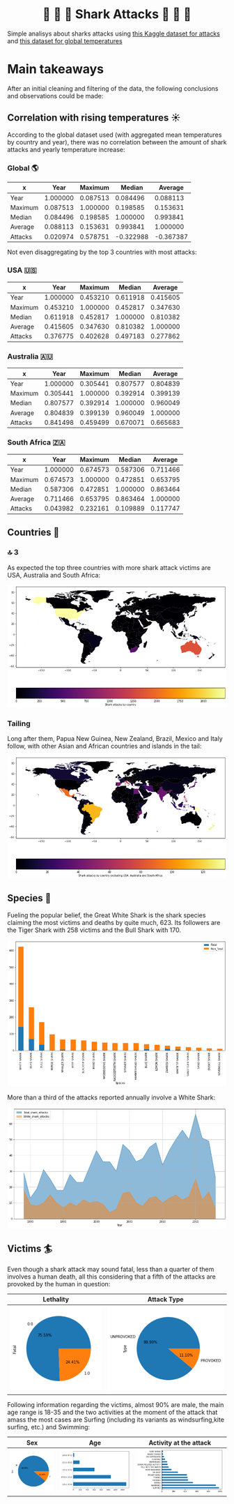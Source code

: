 # <center> :shark: :ocean: :shark: Shark Attacks :shark: :ocean: :shark: </center>

Simple analisys about sharks attacks using [this Kaggle dataset for attacks](https://www.kaggle.com/teajay/global-shark-attacks "kaggle.com") and [this dataset for global temperatures](https://www.kaggle.com/sudalairajkumar/daily-temperature-of-major-cities "kaggle.com")

# Main takeaways

After an initial cleaning and filtering of the data, the following conclusions and observations could be made:

## Correlation with rising temperatures :sunny:

According to the global dataset used (with aggregated mean temperatures by country and year), there was no correlation between the amount of shark attacks and yearly temperature increase:

### Global :earth_americas:

x | Year | Maximum | Median | Average
------------ | ------------- | ------------- | ------------- | -------------
Year |1.000000	|0.087513|	0.084496|	0.088113
Maximum	|0.087513|	1.000000|	0.198585|	0.153631
Median|	0.084496	|0.198585|	1.000000	|0.993841
Average|	0.088113|0.153631|	0.993841|	1.000000
Attacks|	0.020974|	0.578751	|-0.322988|	-0.367387

Not even disaggregating by the top 3 countries with most attacks:

### USA :us:

x | Year | Maximum | Median | Average
------------ | ------------- | ------------- | ------------- | -------------
Year|	1.000000	|0.453210|	0.611918|	0.415605
Maximum|	0.453210|	1.000000|	0.452817|	0.347630
Median|	0.611918|	0.452817|	1.000000|	0.810382
Average|	0.415605|	0.347630|	0.810382|	1.000000
Attacks|	0.376775|	0.402628|	0.497183|	0.277862

### Australia 🇦🇺

x | Year | Maximum | Median | Average
------------ | ------------- | ------------- | ------------- | -------------
Year|	1.000000|	0.305441|	0.807577|	0.804839
Maximum|	0.305441|	1.000000|	0.392914|	0.399139
Median|	0.807577|	0.392914|	1.000000|	0.960049
Average|	0.804839|	0.399139|	0.960049|	1.000000
Attacks|	0.841498|	0.459499|	0.670071|	0.665683

### South Africa 🇿🇦

x | Year | Maximum | Median | Average
------------ | ------------- | ------------- | ------------- | -------------
Year|	1.000000|	0.674573|	0.587306|	0.711466
Maximum|	0.674573|	1.000000|	0.472851|	0.653795
Median|	0.587306|	0.472851|	1.000000|	0.863464
Average|	0.711466|	0.653795|	0.863464|	1.000000
Attacks|	0.043982|	0.232161|	0.109889|	0.117747


## Countries :round_pushpin:

### :top: 3 

As expected the top three countries with more shark attack victims are USA, Australia and South Africa:

![Top 3](img/top3_map.png)

### Tailing

Long after them, Papua New Guinea, New Zealand, Brazil, Mexico and Italy follow, with other Asian and African countries and islands in the tail:

![Tail](img/excluding_top_3_map.png)

## Species :shark:

Fueling the popular belief, the Great White Shark is the shark species claiming the most victims and deaths by quite much, 623. Its followers are the Tiger Shark with 258 victims and the Bull Shark with 170.

![Species](img/species_attacks.png)

More than a third of the attacks reported annually involve a White Shark:

![White Shark](img/white_shark_attacks.png)

## Victims :surfer:

Even though a shark attack may sound fatal, less than a quarter of them involves a human death, all this considering that a fifth of the attacks are provoked by the human in question:

Lethality | Attack Type
------------ | -------------
![Fatal](img/fatality.png) | ![Type](img/type.png)

Following information regarding the victims, almost 90% are male, the main age range is 18-35 and the two activities at the moment of the attack that amass the most cases are Surfing (including its variants as windsurfing,kite surfing, etc.) and Swimming:

Sex | Age | Activity at the attack
------------ | ------------- | -------------
![Sex](img/sex.png) | ![Age](img/age.png) | ![Activity](img/activity.png)
